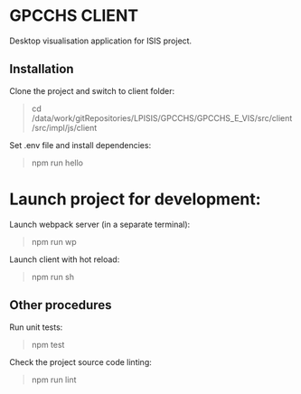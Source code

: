# GPCCHS CLIENT

Desktop visualisation application for ISIS project.

## Installation

Clone the project and switch to client folder:
> cd /data/work/gitRepositories/LPISIS/GPCCHS/GPCCHS_E_VIS/src/client/src/impl/js/client

Set .env file and install dependencies:
> npm run hello

# Launch project for development:

Launch webpack server (in a separate terminal):
> npm run wp

Launch client with hot reload:
> npm run sh

## Other procedures

Run unit tests:
> npm test

Check the project source code linting:
> npm run lint
